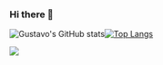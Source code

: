 ### Hi there 👋

<!--
**guus7avo/guus7avo** is a ✨ _special_ ✨ repository because its `README.md` (this file) appears on your GitHub profile.

Here are some ideas to get you started:

- 🔭 I’m currently working on ...
- 🌱 I’m currently learning ...
- 👯 I’m looking to collaborate on ...
- 🤔 I’m looking for help with ...
- 💬 Ask me about ...
- 📫 How to reach me: ...
- 😄 Pronouns: ...
- ⚡ Fun fact: ...
-->

![Gustavo's GitHub stats](https://github-readme-stats.vercel.app/api?username=guus7avo&include_all_commits=true&show_icons=true&theme=github_dark&layout=compact)[![Top Langs](https://github-readme-stats.vercel.app/api/top-langs/?username=guus7avo&include_all_commits=true&count_private=true&show_icons=true&theme=github_dark&layout=compact)](https://github.com/guus7avo/github-readme-stats)


<img src="https://cdn.jsdelivr.net/gh/devicons/devicon/icons/angularjs/angularjs-original.svg" />
          
